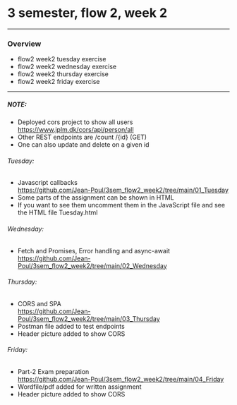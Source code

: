 # 3 semester, flow 2, week 2
-------------------------------------------------------------------------------------------------
### Overview
  - flow2 week2 tuesday exercise
  - flow2 week2 wednesday exercise
  - flow2 week2 thursday exercise
  - flow2 week2 friday exercise
-------------------------------------------------------------------------------------------------

##### NOTE: 
- Deployed cors project to show all users https://www.jplm.dk/cors/api/person/all
- Other REST endpoints are /count /{id} (GET)
- One can also update and delete on a given id

###### Tuesday: 
- Javascript callbacks <br/>
https://github.com/Jean-Poul/3sem_flow2_week2/tree/main/01_Tuesday <br/>
- Some parts of the assignment can be shown in HTML
- If you want to see them uncomment them in the JavaScript file and see the HTML file Tuesday.html

###### Wednesday: 
- Fetch and Promises, Error handling and async-await <br/>
https://github.com/Jean-Poul/3sem_flow2_week2/tree/main/02_Wednesday <br/>


###### Thursday: 
- CORS and SPA <br/>
https://github.com/Jean-Poul/3sem_flow2_week2/tree/main/03_Thursday <br/>
- Postman file added to test endpoints
- Header picture added to show CORS

###### Friday: 
- Part-2 Exam preparation <br/>
https://github.com/Jean-Poul/3sem_flow2_week2/tree/main/04_Friday <br/>
- Wordfile/pdf added for written assignment
- Header picture added to show CORS

